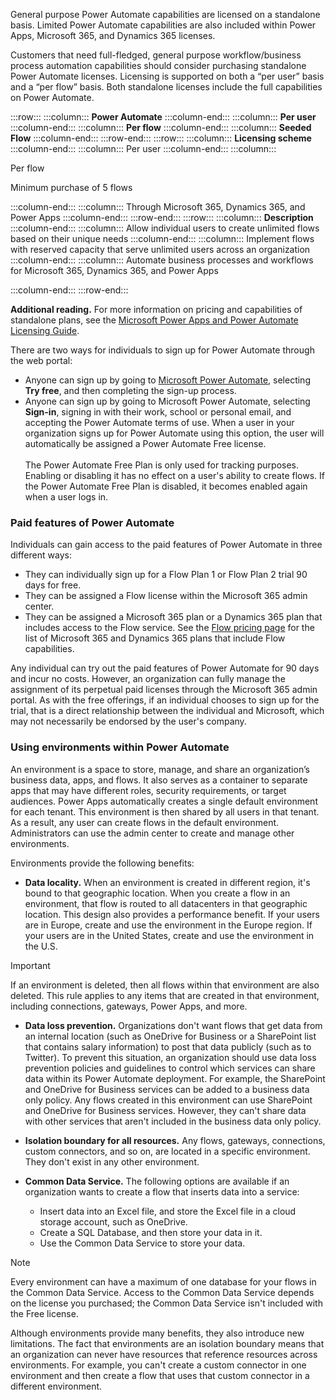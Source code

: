 General purpose Power Automate capabilities are licensed on a standalone basis. Limited Power Automate capabilities are also included within Power Apps, Microsoft 365, and Dynamics 365 licenses.

Customers that need full-fledged, general purpose workflow/business process automation capabilities should consider purchasing standalone Power Automate licenses. Licensing is supported on both a “per user” basis and a “per flow” basis. Both standalone licenses include the full capabilities on Power Automate.

:::row:::
  :::column:::
    **Power Automate**
  :::column-end:::
  :::column:::
    **Per user**
  :::column-end:::
  :::column:::
    **Per flow**
  :::column-end:::
  :::column:::
    **Seeded Flow**
  :::column-end:::
:::row-end:::
:::row:::
  :::column:::
    **Licensing scheme**
  :::column-end:::
  :::column:::
    Per user
  :::column-end:::
  :::column:::
    

Per flow

Minimum purchase of 5 flows


  :::column-end:::
  :::column:::
    Through Microsoft 365, Dynamics 365, and Power Apps
  :::column-end:::
:::row-end:::
:::row:::
  :::column:::
    **Description**
  :::column-end:::
  :::column:::
    Allow individual users to create unlimited flows based on their unique needs
  :::column-end:::
  :::column:::
    Implement flows with reserved capacity that serve unlimited users across an organization
  :::column-end:::
  :::column:::
    Automate business processes and workflows for Microsoft 365, Dynamics 365, and Power Apps

  :::column-end:::
:::row-end:::


**Additional reading.** For more information on pricing and capabilities of standalone plans, see the [Microsoft Power Apps and Power Automate Licensing Guide](https://go.microsoft.com/fwlink/?linkid=2085130?azure-portal=true).<br>

There are two ways for individuals to sign up for Power Automate through the web portal:

 -  Anyone can sign up by going to [Microsoft Power Automate](https://flow.microsoft.com/?azure-portal=true), selecting **Try free**, and then completing the sign-up process.
 -  Anyone can sign up by going to Microsoft Power Automate, selecting **Sign-in**, signing in with their work, school or personal email, and accepting the Power Automate terms of use. When a user in your organization signs up for Power Automate using this option, the user will automatically be assigned a Power Automate Free license.<br>‎<br>‎The Power Automate Free Plan is only used for tracking purposes. Enabling or disabling it has no effect on a user's ability to create flows. If the Power Automate Free Plan is disabled, it becomes enabled again when a user logs in.

### Paid features of Power Automate

Individuals can gain access to the paid features of Power Automate in three different ways:

 -  They can individually sign up for a Flow Plan 1 or Flow Plan 2 trial 90 days for free.
 -  They can be assigned a Flow license within the Microsoft 365 admin center.
 -  They can be assigned a Microsoft 365 plan or a Dynamics 365 plan that includes access to the Flow service. See the [Flow pricing page](https://flow.microsoft.com/pricing/?azure-portal=true) for the list of Microsoft 365 and Dynamics 365 plans that include Flow capabilities.

Any individual can try out the paid features of Power Automate for 90 days and incur no costs. However, an organization can fully manage the assignment of its perpetual paid licenses through the Microsoft 365 admin portal. As with the free offerings, if an individual chooses to sign up for the trial, that is a direct relationship between the individual and Microsoft, which may not necessarily be endorsed by the user's company.

### Using environments within Power Automate

An environment is a space to store, manage, and share an organization’s business data, apps, and flows. It also serves as a container to separate apps that may have different roles, security requirements, or target audiences. Power Apps automatically creates a single default environment for each tenant. This environment is then shared by all users in that tenant. As a result, any user can create flows in the default environment. Administrators can use the admin center to create and manage other environments.

Environments provide the following benefits:

 -  **Data locality.** When an environment is created in different region, it's bound to that geographic location. When you create a flow in an environment, that flow is routed to all datacenters in that geographic location. This design also provides a performance benefit. If your users are in Europe, create and use the environment in the Europe region. If your users are in the United States, create and use the environment in the U.S.

> [!IMPORTANT]
> If an environment is deleted, then all flows within that environment are also deleted. This rule applies to any items that are created in that environment, including connections, gateways, Power Apps, and more.

 -  **Data loss prevention.** Organizations don't want flows that get data from an internal location (such as OneDrive for Business or a SharePoint list that contains salary information) to post that data publicly (such as to Twitter). To prevent this situation, an organization should use data loss prevention policies and guidelines to control which services can share data within its Power Automate deployment. For example, the SharePoint and OneDrive for Business services can be added to a business data only policy. Any flows created in this environment can use SharePoint and OneDrive for Business services. However, they can't share data with other services that aren't included in the business data only policy.
 -  **Isolation boundary for all resources.** Any flows, gateways, connections, custom connectors, and so on, are located in a specific environment. They don't exist in any other environment.‎
 -  **Common Data Service.** The following options are available if an organization wants to create a flow that inserts data into a service:
    
     -  Insert data into an Excel file, and store the Excel file in a cloud storage account, such as OneDrive.
     -  Create a SQL Database, and then store your data in it.
     -  Use the Common Data Service to store your data.

> [!NOTE]
> Every environment can have a maximum of one database for your flows in the Common Data Service. Access to the Common Data Service depends on the license you purchased; the Common Data Service isn't included with the Free license.

Although environments provide many benefits, they also introduce new limitations. The fact that environments are an isolation boundary means that an organization can never have resources that reference resources across environments. For example, you can't create a custom connector in one environment and then create a flow that uses that custom connector in a different environment.
